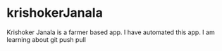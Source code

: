 # krishokerJanala
Krishoker Janala is a farmer based app. I have automated this app.
I am learning about git push pull
